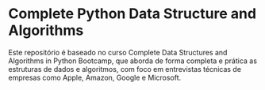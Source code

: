 # Complete Python Data Structure and Algorithms
Este repositório é baseado no curso Complete Data Structures and Algorithms in Python Bootcamp, que aborda de forma completa e prática as estruturas de dados e algoritmos, com foco em entrevistas técnicas de empresas como Apple, Amazon, Google e Microsoft.
